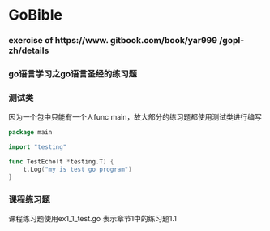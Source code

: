 # GoBible
### exercise of https://www. gitbook.com/book/yar999 /gopl-zh/details 
### go语言学习之go语言圣经的练习题

### 测试类

因为一个包中只能有一个人func main，故大部分的练习题都使用测试类进行编写
```go
package main

import "testing"

func TestEcho(t *testing.T) {
	t.Log("my is test go program")
}
```

### 课程练习题
课程练习题使用ex1_1_test.go 表示章节1中的练习题1.1


